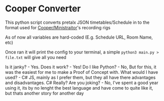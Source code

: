 # Cooper Converter

This python script converts pretalx JSON timetables/Schedule in to the format used for [Cooper/Ministraitor](https://twitter.com/Ministraitor)'s recording rigs

As of now all variables are hard-coded (E.g. Schedule URL, Room Name, etc)

Once ran it will print the config to your terminal, a simple ``python3 main.py > file.txt`` will give all you need

Is it janky? - Yes.
Does it work? - Yes!
Do I like Python? - No, But for this, it was the easiest for me to make a Proof of Concept with.
What would I have used? - C# JS, mainly as I prefer them, but they all have there advantages and disadvantages.
C# Really? Are you joking? - No, I've spent a good year using it, its by no lenght the best language and have come to quite like it, but thats another story for another day
